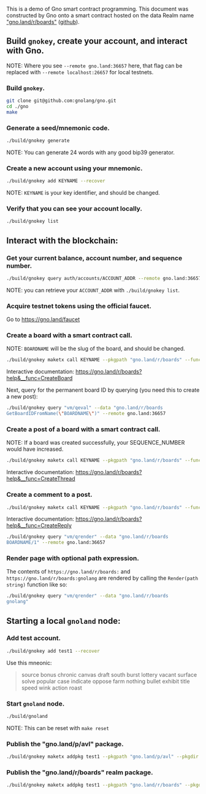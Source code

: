 This is a demo of Gno smart contract programming.  This document was
constructed by Gno onto a smart contract hosted on the data Realm
name ["gno.land/r/boards"](https://gno.land/r/boards/)
([github](https://github.com/gnolang/gno/tree/master/examples/gno.land/r/boards)).



## Build `gnokey`, create your account, and interact with Gno.

NOTE: Where you see `--remote gno.land:36657` here, that flag can be replaced
with `--remote localhost:26657` for local testnets.

### Build `gnokey`.

```bash
git clone git@github.com:gnolang/gno.git
cd ./gno
make
```

### Generate a seed/mnemonic code.

```bash
./build/gnokey generate
```

NOTE: You can generate 24 words with any good bip39 generator.

### Create a new account using your mnemonic.

```bash
./build/gnokey add KEYNAME --recover
```

NOTE: `KEYNAME` is your key identifier, and should be changed.

### Verify that you can see your account locally.

```bash
./build/gnokey list
```

## Interact with the blockchain:

### Get your current balance, account number, and sequence number.

```bash
./build/gnokey query auth/accounts/ACCOUNT_ADDR --remote gno.land:36657
```

NOTE: you can retrieve your `ACCOUNT_ADDR` with `./build/gnokey list`.

### Acquire testnet tokens using the official faucet.

Go to https://gno.land/faucet

### Create a board with a smart contract call.

NOTE: `BOARDNAME` will be the slug of the board, and should be changed.

```bash
./build/gnokey maketx call KEYNAME --pkgpath "gno.land/r/boards" --func "CreateBoard" --args "BOARDNAME" --gas-fee "1ugnot" --gas-wanted "2000000" --broadcast true --chainid testchain --remote gno.land:36657
```

Interactive documentation: https://gno.land/r/boards?help&__func=CreateBoard

Next, query for the permanent board ID by querying (you need this to create a new post):

```bash
./build/gnokey query "vm/qeval" --data "gno.land/r/boards
GetBoardIDFromName(\"BOARDNAME\")" --remote gno.land:36657
```

### Create a post of a board with a smart contract call.

NOTE: If a board was created successfully, your SEQUENCE_NUMBER would have increased.

```bash
./build/gnokey maketx call KEYNAME --pkgpath "gno.land/r/boards" --func "CreateThread" --args BOARD_ID --args "Hello gno.land" --args\#file "./examples/gno.land/r/boards/example_post.md" --gas-fee 1ugnot --gas-wanted 2000000 --broadcast true --chainid testchain --remote gno.land:36657
```

Interactive documentation: https://gno.land/r/boards?help&__func=CreateThread

### Create a comment to a post.

```bash
./build/gnokey maketx call KEYNAME --pkgpath "gno.land/r/boards" --func "CreateReply" --args "BOARD_ID" --args "1" --args "1" --args "Nice to meet you too." --gas-fee 1ugnot --gas-wanted 2000000 --broadcast true --chainid testchain --remote gno.land:36657
```

Interactive documentation: https://gno.land/r/boards?help&__func=CreateReply

```bash
./build/gnokey query "vm/qrender" --data "gno.land/r/boards
BOARDNAME/1" --remote gno.land:36657
```

### Render page with optional path expression.

The contents of `https://gno.land/r/boards:` and `https://gno.land/r/boards:gnolang` are rendered by calling
the `Render(path string)` function like so:

```bash
./build/gnokey query "vm/qrender" --data "gno.land/r/boards
gnolang"
```

## Starting a local `gnoland` node:

### Add test account.

```bash
./build/gnokey add test1 --recover
```

Use this mneonic:
> source bonus chronic canvas draft south burst lottery vacant surface solve popular case indicate oppose farm nothing bullet exhibit title speed wink action roast

### Start `gnoland` node.

```bash
./build/gnoland
```

NOTE: This can be reset with `make reset`

### Publish the "gno.land/p/avl" package.

```bash
./build/gnokey maketx addpkg test1 --pkgpath "gno.land/p/avl" --pkgdir "examples/gno.land/p/avl" --deposit 100ugnot --gas-fee 1ugnot --gas-wanted 2000000 --broadcast true --chainid testchain --remote localhost:26657
```

### Publish the "gno.land/r/boards" realm package.

```bash
./build/gnokey maketx addpkg test1 --pkgpath "gno.land/r/boards" --pkgdir "examples/gno.land/r/boards" --deposit 100ugnot --gas-fee 1ugnot --gas-wanted 300000000 --broadcast true --chainid testchain --remote localhost:26657
```
